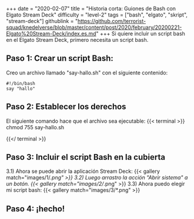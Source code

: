 +++
date = "2020-02-07"
title = "Historia corta: Guiones de Bash con Elgato Stream Deck"
difficulty = "level-2"
tags = ["bash", "elgato", "skript", "stream-deck"]
githublink = "https://github.com/terrorist-squad/knedelverse/blob/master/content/post/2020/february/20200221-Elgato%20Stream-Deck/index.es.md"
+++
Si quiere incluir un script bash en el Elgato Stream Deck, primero necesita un script bash.
## Paso 1: Crear un script Bash:
Creo un archivo llamado "say-hallo.sh" con el siguiente contenido:
```
#!/bin/bash
say "hallo"

```

## Paso 2: Establecer los derechos
El siguiente comando hace que el archivo sea ejecutable:
{{< terminal >}}
chmod 755 say-hallo.sh

{{</ terminal >}}

## Paso 3: Incluir el script Bash en la cubierta
3.1) Ahora se puede abrir la aplicación Stream Deck:
{{< gallery match="images/1/*.png" >}}
3.2) Luego arrastro la acción "Abrir sistema" a un botón.
{{< gallery match="images/2/*.png" >}}
3.3) Ahora puedo elegir mi script bash:
{{< gallery match="images/3/*.png" >}}

## Paso 4: ¡hecho!
